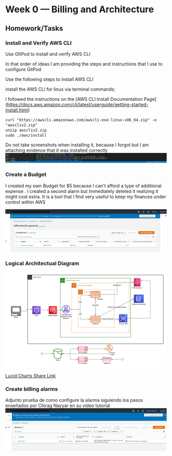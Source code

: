 # Week 0 — Billing and Architecture

## Homework/Tasks

### Install and Verify AWS CLI
Use GItPod to install and verify AWS CLI

In that order of ideas I am providing the steps and instructions that I use to configure GitPod

Use the following steps to install AWS CLI

install the AWS CLI for linux via terminal commands;

I followed the instructions on the [AWS CLI Install Documentation Page]
(https://docs.aws.amazon.com/cli/latest/userguide/getting-started-install.html)

```
curl "https://awscli.amazonaws.com/awscli-exe-linux-x86_64.zip" -o "awscliv2.zip"
unzip awscliv2.zip
sudo ./aws/install
```

Do not take screenshots when installing it, because I forgot but I am attaching evidence that it was installed correctly
![Installing AWS CLI](assets/AWSCLIInstall.png)

### Create a Budget

I created my own Budget for $5 because I can't afford a type of additional expense .
I created a second alarm but immediately deleted it realizing it might cost extra.
It is a tool that I find very useful to keep my finances under control within AWS

![Image of The Budget Alarm I Created](assets/budget.png) 

### Logical Architectual Diagram
![Cruddur Logical Design](assets/Diagramapp.png)

[Lucid Charts Share Link](https://lucid.app/lucidchart/88a7e383-ba36-4acd-9304-5066a0ffa2c8/edit?viewport_loc=24%2C31%2C2219%2C1085%2C0_0&invitationId=inv_f8e6c559-42f2-4288-9278-344731afb83c)


### Create billing alarms
Adjunto prueba de como configure la alarma siguiendo los pasos enseñados por Chirag Nayyar en su video tutorial
![Billing alarm](assets/Alarm.png)
